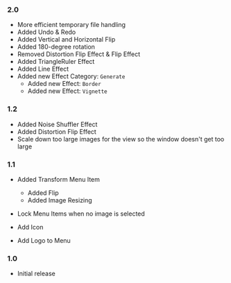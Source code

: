 ### 2.0
- More efficient temporary file handling
- Added Undo & Redo
- Added Vertical and Horizontal Flip
- Added 180-degree rotation
- Removed Distortion Flip Effect & Flip Effect
- Added TriangleRuler Effect
- Added Line Effect
- Added new Effect Category: `Generate`
  - Added new Effect: `Border`
  - Added new Effect: `Vignette`

### 1.2
- Added Noise Shuffler Effect
- Added Distortion Flip Effect
- Scale down too large images for the view so the window doesn't get too large

### 1.1
- Added Transform Menu Item
    - Added Flip
    - Added Image Resizing

- Lock Menu Items when no image is selected
- Add Icon
- Add Logo to Menu

### 1.0
- Initial release